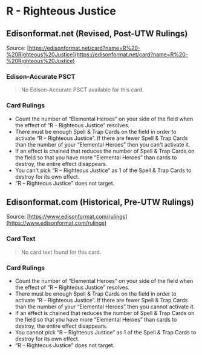 # R - Righteous Justice

## Edisonformat.net (Revised, Post-UTW Rulings)

Source: [https://edisonformat.net/card?name=R%20-%20Righteous%20Justice](https://edisonformat.net/card?name=R%20-%20Righteous%20Justice)

### Edison-Accurate PSCT

> No Edison-Accurate PSCT available for this card.

### Card Rulings

*   Count the number of “Elemental Heroes” on your side of the field when the effect of “R – Righteous Justice” resolves.
*   There must be enough Spell & Trap Cards on the field in order to activate “R – Righteous Justice”. If there are fewer Spell & Trap Cards than the number of your “Elemental Heroes” then you can't activate it.
*   If an effect is chained that reduces the number of Spell & Trap Cards on the field so that you have more “Elemental Heroes” than cards to destroy, the entire effect disappears.
*   You can't pick “R – Righteous Justice” as 1 of the Spell & Trap Cards to destroy for its own effect.
*   “R – Righteous Justice” does not target.


## Edisonformat.com (Historical, Pre-UTW Rulings)

Source: [https://www.edisonformat.com/rulings](https://www.edisonformat.com/rulings)

### Card Text

> No card text found for this card.

### Card Rulings

*   Count the number of “Elemental Heroes” on your side of the field when the effect of “R – Righteous Justice” resolves.
*   There must be enough Spell & Trap Cards on the field in order to activate “R – Righteous Justice”. If there are fewer Spell & Trap Cards than the number of your “Elemental Heroes” then you cannot activate it.
*   If an effect is chained that reduces the number of Spell & Trap Cards on the field so that you have more “Elemental Heroes” than cards to destroy, the entire effect disappears.
*   You cannot pick “R – Righteous Justice” as 1 of the Spell & Trap Cards to destroy for its own effect.
*   “R – Righteous Justice” does not target.


